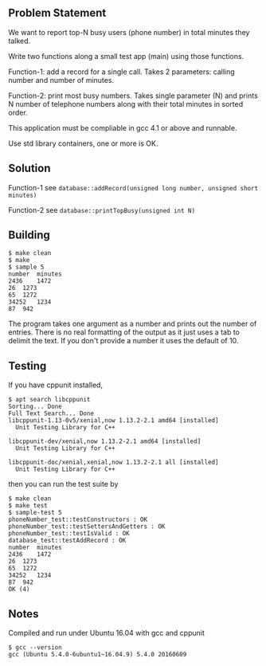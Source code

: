 ## Problem Statement
We want to report top-N busy users (phone number) in total minutes they talked.
 
Write two functions along a small test app (main) using those functions.

Function-1: add a record for a single call. Takes 2 parameters: calling number and number of minutes.

Function-2: print most busy numbers. Takes single parameter (N) and prints N number of telephone numbers along with their total minutes in sorted order.
 
This application must be compliable in gcc 4.1 or above and runnable.

Use std library containers, one or more is OK.
## Solution
Function-1 see `database::addRecord(unsigned long number, unsigned short minutes)`

Function-2 see `database::printTopBusy(unsigned int N)`
## Building
```
$ make clean
$ make
$ sample 5
number	minutes
2436	1472
26	1273
65	1272
34252	1234
87	942
```
The program takes one argument as a number and prints out the number of entries. There is no real formatting of the output as it just uses a tab to delimit the text. If you don't provide a number it uses the default of 10.

## Testing
If you have cppunit installed,
```
$ apt search libcppunit
Sorting... Done
Full Text Search... Done
libcppunit-1.13-0v5/xenial,now 1.13.2-2.1 amd64 [installed]
  Unit Testing Library for C++

libcppunit-dev/xenial,now 1.13.2-2.1 amd64 [installed]
  Unit Testing Library for C++

libcppunit-doc/xenial,xenial,now 1.13.2-2.1 all [installed]
  Unit Testing Library for C++
```
then you can run the test suite by
```
$ make clean
$ make test
$ sample-test 5
phoneNumber_test::testConstructors : OK
phoneNumber_test::testSettersAndGetters : OK
phoneNumber_test::testIsValid : OK
database_test::testAddRecord : OK
number	minutes
2436	1472
26	1273
65	1272
34252	1234
87	942
OK (4)
```
## Notes
Compiled and run under Ubuntu 16.04 with gcc and cppunit
```
$ gcc --version
gcc (Ubuntu 5.4.0-6ubuntu1~16.04.9) 5.4.0 20160609
```
